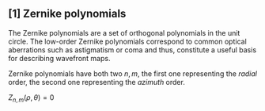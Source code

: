 ## [1] Zernike polynomials
The Zernike polynomials are a set of orthogonal polynomials in the unit circle. The low-order Zernike polynomials correspond to common optical aberrations such as astigmatism or coma and thus, constitute a useful basis for describing wavefront maps.

Zernike polynomials have both two $n, m$, the first one representing the *radial* order, the second one representing the *azimuth* order.


$Z_{n,m}(\rho, \theta) = 0$
